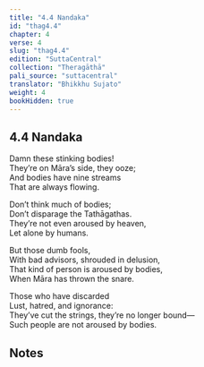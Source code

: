 ```yaml
---
title: "4.4 Nandaka"
id: "thag4.4"
chapter: 4
verse: 4
slug: "thag4.4"
edition: "SuttaCentral"
collection: "Theragāthā"
pali_source: "suttacentral"
translator: "Bhikkhu Sujato"
weight: 4
bookHidden: true
---
```


## 4.4 Nandaka  


Damn these stinking bodies!  
They’re on Māra’s side, they ooze;  
And bodies have nine streams  
That are always flowing.  

Don’t think much of bodies;  
Don’t disparage the Tathāgathas.  
They’re not even aroused by heaven,  
Let alone by humans.  

But those dumb fools,  
With bad advisors, shrouded in delusion,  
That kind of person is aroused by bodies,  
When Māra has thrown the snare.  

Those who have discarded  
Lust, hatred, and ignorance:  
They’ve cut the strings, they’re no longer bound—  
Such people are not aroused by bodies.

## Notes
